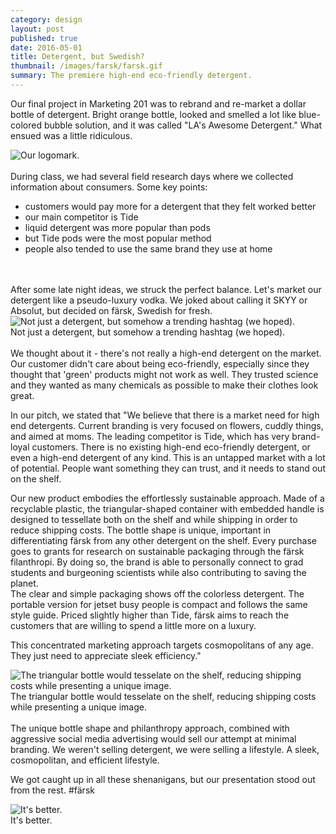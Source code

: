 ```yaml
---
category: design
layout: post
published: true
date: 2016-05-01
title: Detergent, but Swedish?
thumbnail: /images/farsk/farsk.gif
summary: The premiere high-end eco-friendly detergent.
---
```

Our final project in Marketing 201 was to rebrand and re-market a dollar bottle of detergent. Bright orange bottle, looked and smelled a lot like blue-colored bubble solution, and it was called "LA's Awesome Detergent." What ensued was a little ridiculous.

<div class = "post-image">
<image alt ="Our logomark." src= "/images/farsk/farsk-01.png" height="auto" width="auto"/> <br/>
</div>
<br/>
During class, we had several field research days where we collected information about consumers. Some key points:
<ul>
<li> customers would pay more for a detergent that they felt worked better
<li> our main competitor is Tide
<li> liquid detergent was more popular than pods
<li> but Tide pods were the most popular method
<li> people also tended to use the same brand they use at home
</ul>

</br>
</br>
After some late night ideas, we struck the perfect balance. Let's market our detergent like a pseudo-luxury vodka. We joked about calling it SKYY or Absolut, but decided on färsk, Swedish for fresh.  
<div class = "post-image">
<image alt ="Not just a detergent, but somehow a trending hashtag (we hoped)." src= "/images/farsk/title.JPG"/> <br/>
Not just a detergent, but somehow a trending hashtag (we hoped).</div>
<br/>
We thought about it - there's not really a high-end detergent on the market. Our customer didn't care about being eco-friendly, especially since they thought that 'green' products might not work as well. They trusted science and they wanted as many chemicals as possible to make their clothes look great.

In our pitch, we stated that 
 <quote> "We believe that there is a market need for high end detergents. Current branding is very focused on flowers, cuddly things, and aimed at moms. The leading competitor is Tide, which has very brand-loyal customers. There is no existing high-end eco-friendly detergent, or even a high-end detergent of any kind. This is an untapped market with a lot of potential. People want something they can trust, and it needs to stand out on the shelf. <br>

  Our new product embodies the effortlessly sustainable approach. Made of a recyclable plastic, the triangular-shaped container with embedded handle is designed to tessellate both on the shelf and while shipping in order to reduce shipping costs. The bottle shape is unique, important in differentiating färsk from any other detergent on the shelf. Every purchase goes to grants for research on sustainable packaging through the färsk filanthropi. By doing so, the brand is able to personally connect to grad students and burgeoning scientists while also contributing to saving the planet.
  <br> The clear and simple packaging shows off the colorless detergent. The portable version for jetset busy people is compact and follows the same style guide. Priced slightly higher than Tide, färsk aims to reach the customers that are willing to spend a little more on a luxury. <br>
  
  This concentrated marketing approach targets cosmopolitans of any age. They just need to appreciate sleek efficiency." </quote> <br>

<div class = "post-image">
<image alt ="The triangular bottle would tesselate on the shelf, reducing shipping costs while presenting a unique image." src= "/images/farsk/farsk-bottle.JPG"/> <br/>
The triangular bottle would tesselate on the shelf, reducing shipping costs while presenting a unique image.</div>
<br/>
The unique bottle shape and philanthropy approach, combined with aggressive social media advertising would sell our attempt at minimal branding. We weren't selling detergent, we were selling a lifestyle. A sleek, cosmopolitan, and efficient lifestyle.

We got caught up in all these shenanigans, but our presentation stood out from the rest. #färsk

<div class = "post-image">
<image alt ="It's better." src= "/images/farsk/farsk.gif"/> <br/>
It's better.</div>
<br/>





